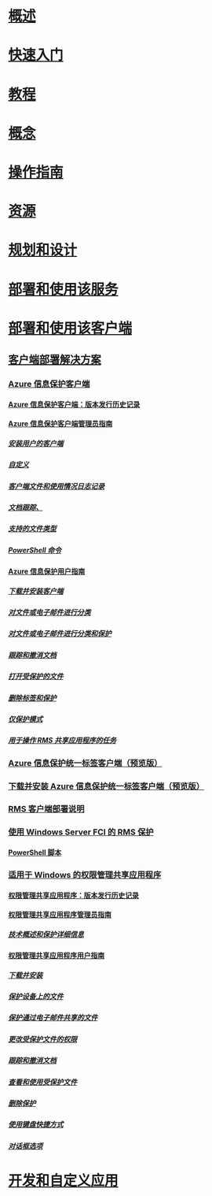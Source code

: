 # [概述](/azure/information-protection/what-is-information-protection)
# [快速入门](/azure/information-protection/quickstart-viewpolicy)
# [教程](/azure/information-protection/infoprotect-quick-start-tutorial)
# [概念](/azure/information-protection/overview-policy)
# [操作指南](/azure/information-protection/how-to-guides)
# [资源](/azure/information-protection/faqs)
# [规划和设计](/azure/information-protection/deployment-roadmap)
# [部署和使用该服务](/azure/information-protection/activate-service)
# [部署和使用该客户端](use-client.md)
## [客户端部署解决方案](use-client.md)
### [Azure 信息保护客户端](aip-client.md)
#### [Azure 信息保护客户端：版本发行历史记录](client-version-release-history.md)
#### [Azure 信息保护客户端管理员指南](client-admin-guide.md)
##### [安装用户的客户端](client-admin-guide-install.md)
##### [自定义](client-admin-guide-customizations.md)
##### [客户端文件和使用情况日志记录](client-admin-guide-files-and-logging.md)
##### [文档跟踪、](client-admin-guide-document-tracking.md)
##### [支持的文件类型](client-admin-guide-file-types.md)
##### [PowerShell 命令](client-admin-guide-powershell.md)
#### [Azure 信息保护用户指南](client-user-guide.md)
##### [下载并安装客户端](install-client-app.md)
##### [对文件或电子邮件进行分类](client-classify.md)
##### [对文件或电子邮件进行分类和保护](client-classify-protect.md)
##### [跟踪和撤消文档](client-track-revoke.md)
##### [打开受保护的文件](client-view-use-files.md)
##### [删除标签和保护](client-remove-label-protection.md)
##### [仅保护模式](client-protection-only-mode.md)
##### [用于操作 RMS 共享应用程序的任务](upgrade-client-app.md)
### [Azure 信息保护统一标签客户端（预览版）](unifiedlabelingclient-version-release-history.md)
### [下载并安装 Azure 信息保护统一标签客户端（预览版）](install-unifiedlabelingclient-app.md)
### [RMS 客户端部署说明](client-deployment-notes.md)
### [使用 Windows Server FCI 的 RMS 保护](configure-fci.md)
#### [PowerShell 脚本](fci-script.md)
### [适用于 Windows 的权限管理共享应用程序](sharing-app-windows.md)
#### [权限管理共享应用程序：版本发行历史记录](sharing-app-version-release-history.md)
#### [权限管理共享应用程序管理员指南](sharing-app-admin-guide.md)
##### [技术概述和保护详细信息](sharing-app-admin-guide-technical.md)
#### [权限管理共享应用程序用户指南](sharing-app-user-guide.md)
##### [下载并安装](install-sharing-app.md)
##### [保护设备上的文件](sharing-app-protect-in-place.md)
##### [保护通过电子邮件共享的文件](sharing-app-protect-by-email.md)
##### [更改受保护文件的权限](sharing-app-reprotect-files.md)
##### [跟踪和撤消文档](sharing-app-track-revoke.md)
##### [查看和使用受保护文件](sharing-app-view-use-files.md)
##### [删除保护](sharing-app-remove-protection.md)
##### [使用键盘快捷方式](sharing-app-keyboard-shortcuts.md)
##### [对话框选项](sharing-app-dialog-box.md)
# [开发和自定义应用](/azure/information-protection/develop/developers-guide)
